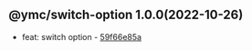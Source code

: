 <a name="1.0.0">

## @ymc/switch-option 1.0.0(2022-10-26)</a> 
- feat: switch option - [59f66e85a](https://github.com/ymc-github/js-idea/commit/159f66e85a9a929d8d4a8f63ad2e9ee3f59769c3 "feat(core): switch option&#10;&#10;")